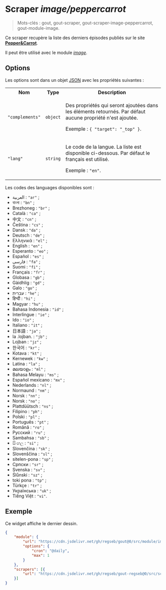 # Scraper _image/peppercarrot_

> Mots-clés : gout, gout-scraper, gout-scraper-image-peppercarrot,
> gout-module-image.

Ce scraper recupère la liste des derniers épisodes publiés sur le site
[**Pepper&Carrot**](https://www.peppercarrot.com/).

Il peut être utilisé avec le module
[_image_](https://github.com/regseb/gout/tree/HEAD/src/module/image#readme).

## Options

Les options sont dans un objet
[JSON](https://www.json.org/json-fr.html "JavaScript Object Notation") avec les
propriétés suivantes :

<table>
  <tr>
    <th>Nom</th>
    <th>Type</th>
    <th>Description</th>
  </tr>
  <tr>
    <td><code>"complements"</code></td>
    <td><code>object</code></td>
    <td>
      <p>
        Des propriétés qui seront ajoutées dans les éléments retournés. Par
        défaut aucune propriété n'est ajoutée.
      </p>
      <p>
        Exemple : <code>{ "target": "_top" }</code>.
      </p>
    </td>
  </tr>
  <tr>
    <td><code>"lang"</code></td>
    <td><code>string</code></td>
    <td>
      <p>
        Le code de la langue. La liste est disponible ci-dessous. Par défaut le
        français est utilisé.
      </p>
      <p>
        Exemple : <code>"en"</code>.
      </p>
    </td>
  </tr>
</table>

Les codes des languages disponibles sont :

<!--
console.log(Array.from(document.querySelectorAll(".langmenu a"))
                 .map((a) => {
    return `- ${a.title.slice(0, a.title.indexOf(" ("))} : ` +
           `\`"${a.href.slice(29, -1)}"\` ;`;
}).join("\n"));
-->

- العربية : `"ar"` ;
- বাংলা : `"bn"` ;
- Brezhoneg : `"br"` ;
- Català : `"ca"` ;
- 中文 : `"cn"` ;
- Čeština : `"cs"` ;
- Dansk : `"da"` ;
- Deutsch : `"de"` ;
- Ελληνικά : `"el"` ;
- English : `"en"` ;
- Esperanto : `"eo"` ;
- Español : `"es"` ;
- فارسی : `"fa"` ;
- Suomi : `"fi"` ;
- Français : `"fr"` ;
- Globasa : `"gb"` ;
- Gàidhlig : `"gd"` ;
- Galo : `"go"` ;
- עברית : `"he"` ;
- हिन्दी : `"hi"` ;
- Magyar : `"hu"` ;
- Bahasa Indonesia : `"id"` ;
- Interlingue : `"ie"` ;
- Ido : `"io"` ;
- Italiano : `"it"` ;
- 日本語 : `"ja"` ;
- la .lojban. : `"jb"` ;
- Lojban : `"jz"` ;
- 한국어 : `"kr"` ;
- Kotava : `"kt"` ;
- Kernewek : `"kw"` ;
- Latina : `"la"` ;
- മലയാളം : `"ml"` ;
- Bahasa Melayu : `"ms"` ;
- Español mexicano : `"mx"` ;
- Nederlands : `"nl"` ;
- Normaund : `"nm"` ;
- Norsk : `"nn"` ;
- Norsk : `"no"` ;
- Plattdüütsch : `"ns"` ;
- Filipino : `"ph"` ;
- Polski : `"pl"` ;
- Português : `"pt"` ;
- Română : `"ro"` ;
- Русский : `"ru"` ;
- Sambahsa : `"sb"` ;
- සිංහල : `"si"` ;
- Slovenčina : `"sk"` ;
- Slovenščina : `"sl"` ;
- sitelen-pona : `"sp"` ;
- Српски : `"sr"` ;
- Svenska : `"sv"` ;
- Ślůnski : `"sz"` ;
- toki pona : `"tp"` ;
- Türkçe : `"tr"` ;
- Українська : `"uk"` ;
- Tiếng Việt : `"vi"`.

## Exemple

Ce widget affiche le dernier dessin.

```JSON
{
    "module": {
        "url": "https://cdn.jsdelivr.net/gh/regseb/gout@0/src/module/image/image.js",
        "options": {
            "cron": "@daily",
            "max": 1
        }
    },
    "scrapers": [{
        "url": "https://cdn.jsdelivr.net/gh/regseb/gout-regseb@0/src/scraper/image/peppercarrot/peppercarrot.js"
    }]
}
```
